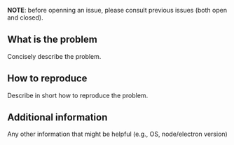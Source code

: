 **NOTE**: before openning an issue, please consult previous issues (both open and closed).

## What is the problem
Concisely describe the problem.

## How to reproduce
Describe in short how to reproduce the problem.

## Additional information
Any other information that might be helpful (e.g., OS, node/electron version)